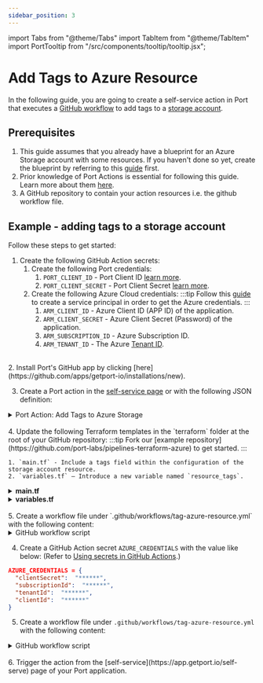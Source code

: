 ```yaml
---
sidebar_position: 3
---
```

import Tabs from "@theme/Tabs"
import TabItem from "@theme/TabItem"
import PortTooltip from "/src/components/tooltip/tooltip.jsx";

# Add Tags to Azure Resource

In the following guide, you are going to create a self-service action in Port that executes a [GitHub workflow](/create-self-service-experiences/setup-backend/github-workflow/github-workflow.md) to add tags to a [storage account](https://learn.microsoft.com/en-us/azure/storage/common/storage-account-overview).

## Prerequisites
1. This guide assumes that you already have a blueprint for an Azure Storage account with some resources. If you haven't done so yet, create the blueprint by referring to this [guide](/create-self-service-experiences/setup-backend/github-workflow/examples/create-azure-resource.md) first.
2. Prior knowledge of Port Actions is essential for following this guide. Learn more about them [here](/create-self-service-experiences/setup-ui-for-action/).
3. A GitHub repository to contain your action resources i.e. the github workflow file.


## Example - adding tags to a storage account

Follow these steps to get started:

1. Create the following GitHub Action secrets:
    1. Create the following Port credentials:
        1. `PORT_CLIENT_ID` - Port Client ID [learn more](/build-your-software-catalog/sync-data-to-catalog/api/#get-api-token).
        2. `PORT_CLIENT_SECRET` - Port Client Secret [learn more](/build-your-software-catalog/sync-data-to-catalog/api/#get-api-token).
    2. Create the following Azure Cloud credentials:
        :::tip
        Follow this [guide](https://learn.microsoft.com/en-us/azure/developer/terraform/get-started-cloud-shell-bash?tabs=bash#create-a-service-principal) to create a service principal in order to get the Azure credentials.
        :::
        1. `ARM_CLIENT_ID` - Azure Client ID (APP ID) of the application.
        2. `ARM_CLIENT_SECRET` - Azure Client Secret (Password) of the application.
        3. `ARM_SUBSCRIPTION_ID` - Azure Subscription ID.
        4. `ARM_TENANT_ID` - The Azure [Tenant ID](https://learn.microsoft.com/en-us/azure/azure-portal/get-subscription-tenant-id).
<br />
2. Install Port's GitHub app by clicking [here](https://github.com/apps/getport-io/installations/new).
<br />

3. Create a Port action in the [self-service page](https://app.getport.io/self-serve) or with the following JSON definition:

<details>

  <summary>Port Action: Add Tags to Azure Storage</summary>
   :::tip
- `<GITHUB-ORG>` - your GitHub organization or user name.
- `<GITHUB-REPO-NAME>` - your GitHub repository name.
:::


```json showLineNumbers
{
  "identifier": "add_tags_to_azure_storage",
  "title": "Add Tags to Azure Storage",
  "icon": "Azure",
  "userInputs": {
    "properties": {
      "tags": {
        "title": "Tags",
        "type": "object"
      }
    },
    "required": [
      "tags"
    ],
    "order": []
  },
  "invocationMethod": {
   "type": "GITHUB",
    "org": "<GITHUB-ORG>",
    "repo": "<GITHUB-REPO-NAME>",
    "workflow": "tag-azure-resource.yml",
    "omitUserInputs": false,
    "omitPayload": false,
    "reportWorkflowStatus": true
  },
  "trigger": "DAY-2",
  "description": "Add tags to azure storage acount",
  "requiredApproval": false
}
```

</details>
<br />

<Tabs groupId="cicd-method" queryString="cicd-method">




<TabItem value="terraform" label="Terraform">
4. Update the following Terraform templates in the `terraform` folder at the root of your GitHub repository:
    :::tip
    Fork our [example repository](https://github.com/port-labs/pipelines-terraform-azure) to get started.
    :::

    1. `main.tf` - Include a tags field within the configuration of the storage account resource.
    2. `variables.tf` – Introduce a new variable named `resource_tags`.

<details>
  <summary><b>main.tf</b></summary>

```hcl showLineNumbers title="main.tf"
...

resource "azurerm_storage_account" "storage_account" {
    name                = var.storage_account_name
    resource_group_name = var.resource_group_name

    location                 = var.location
    account_tier             = "Standard"
    account_replication_type = "LRS"
    account_kind             = "StorageV2"
    // highlight-start
    tags                     = var.resource_tags
    // highlight-end
}

...
```

</details>

<details>
  
  <summary><b>variables.tf</b></summary>

```hcl showLineNumbers title="variables.tf"
// ...
variable "resource_tags" {
  type = map(string)
  default = {
    Environment = "Production"
  }
}
// ...
```

</details>

<br />
5. Create a workflow file under `.github/workflows/tag-azure-resource.yml` with the following content:

<details>

<summary>GitHub workflow script</summary>
  :::note
  Replace the following variables for the `terraform init` step: 
  1. `RESOURCE_GROUP_NAME` with a resource group from your Azure account. Check this [guide](https://learn.microsoft.com/en-us/azure/azure-resource-manager/management/manage-resource-groups-portal) to find your resource groups. 
  2. `STORAGE_ACCOUNT_NAME`: The storage account containing.
  3. `TF_STATE_CONTAINER`: The name of the container used for storing the Terraform state files.
  4. `TF_STATE_KEY`: Indicate the key that uniquely identifies the configuration file.
  :::

```yaml showLineNumbers title="tag-azure-resource.yml"
name: "Tag Azure Resource"

on: 
  workflow_dispatch:
    inputs:
      tags:
        required: true
        type: string
      port_payload:
        required: true
        description:
            Port's payload, including details for who triggered the action and
            general context (blueprint, run id, etc...)
        type: string

env: 
  TF_LOG: INFO
  TF_INPUT: false

jobs:
  terraform:
    name: "Add Tags to Azure Resource"
    runs-on: ubuntu-latest
    defaults:
      run:
        shell: bash
        # We keep Terraform files in the terraform directory.
        working-directory: ./terraform
        # working-directory: ./


    steps:
      - name: Checkout the repository to the runner
        uses: actions/checkout@v2

      - name: Setup Terraform with specified version on the runner
        uses: hashicorp/setup-terraform@v2
        with:
          terraform_version: 1.6.0
      
      - name: Terraform init
        id: init
        # run: terraform init 
        env:
          ARM_CLIENT_ID: ${{ secrets.ARM_CLIENT_ID }}
          ARM_CLIENT_SECRET: ${{ secrets.ARM_CLIENT_SECRET }}
          ARM_TENANT_ID: ${{ secrets.ARM_TENANT_ID }}
          ARM_SUBSCRIPTION_ID: ${{ secrets.ARM_SUBSCRIPTION_ID }}
          // highlight-start
          RESOURCE_GROUP_NAME: YourResourceGroup
          STORAGE_ACCOUNT_NAME: YourStorageAccount
          TF_STATE_CONTAINER: tfstate
          TF_STATE_KEY: terraform.tfstate
          // highlight-end
        run: |
          terraform init \
            -backend-config="resource_group_name=$RESOURCE_GROUP_NAME" \
            -backend-config="storage_account_name=$STORAGE_ACCOUNT_NAME" \
            -backend-config="container_name=$TF_STATE_CONTAINER" \
            -backend-config="key=$TF_STATE_KEY" \
            -input=false

      - name: Terraform format
        id: fmt
        run: terraform fmt -check
      
      - name: Terraform validate
        id: validate
        run: terraform validate

      - name: Run Terraform Plan and Apply (Azure)
        id: plan-azure
        env: 
            ARM_CLIENT_ID: ${{ secrets.ARM_CLIENT_ID }}
            ARM_CLIENT_SECRET: ${{ secrets.ARM_CLIENT_SECRET }}
            ARM_TENANT_ID: ${{ secrets.ARM_TENANT_ID }}
            ARM_SUBSCRIPTION_ID: ${{ secrets.ARM_SUBSCRIPTION_ID }}
            TF_VAR_port_client_id: ${{ secrets.PORT_CLIENT_ID }}
            TF_VAR_port_client_secret: ${{ secrets.PORT_CLIENT_SECRET }}
            TF_VAR_port_run_id: ${{fromJson(inputs.port_payload).context.runId}}
            TF_VAR_storage_account_name: ${{fromJson(inputs.port_payload).context.entity}}
            TF_VAR_resource_tags: ${{ github.event.inputs.tags }}
        run: |
          terraform plan \
            -input=false \
            -out=tfazure-${GITHUB_RUN_NUMBER}.tfplan

          terraform apply -auto-approve -input=false tfazure-${GITHUB_RUN_NUMBER}.tfplan

      - name: Terraform Azure Status
        if: steps.plan-azure.outcome == 'failure'
        run: exit 1

      - name: Create a log message
        uses: port-labs/port-github-action@v1
        with:
          clientId: ${{ secrets.PORT_CLIENT_ID }}
          clientSecret: ${{ secrets.PORT_CLIENT_SECRET }}
          baseUrl: https://api.getport.io
          operation: PATCH_RUN
          runId: ${{fromJson(inputs.port_payload).context.runId}}
          logMessage: Added tags to ${{fromJson(inputs.port_payload).context.entity}}


```

</details>
</TabItem>

<TabItem value="azurecli" label="Azure CLI">

4. Create a GitHub Action secret `AZURE_CREDENTIALS` with the value like below: (Refer to [Using secrets in GitHub Actions](https://github.com/Azure/login?tab=readme-ov-file#login-with-a-service-principal-secret:~:text=below%3A%20(Refer%20to-,Using%20secrets%20in%20GitHub%20Actions,-.)).)

```json
AZURE_CREDENTIALS = {
  "clientSecret":  "******",
  "subscriptionId":  "******",
  "tenantId":  "******",
  "clientId":  "******"
}
```

5. Create a workflow file under `.github/workflows/tag-azure-resource.yml` with the following content:

<details>

<summary>GitHub workflow script</summary>
  :::note
  Replace the `RESOURCE_GROUP_NAME` with a resource group from your Azure account. Check this [guide](https://learn.microsoft.com/en-us/azure/azure-resource-manager/management/manage-resource-groups-portal) to find your resource groups. 
  :::

```yaml showLineNumbers title="tag-azure-resource.yml"
name: "Tag Azure Resource CLI"

on: 
  workflow_dispatch:
    inputs:
      tags:
        required: true
        type: string
      port_payload:
        required: true
        description:
            Port's payload, including details for who triggered the action and
            general context (blueprint, run id, etc...)
        type: string


jobs:
    build-and-deploy:
      runs-on: ubuntu-latest
      steps:
  
      - name: Install jq
        run: sudo apt-get install jq -y
  
      - uses: azure/login@v1
        with:
          creds: ${{ secrets.AZURE_CREDENTIALS }}
  
      - name: Azure CLI script
        uses: azure/CLI@v1
        env: 
        // highlight-start
          RESOURCE_GROUP: YourResourceGroup
        // highlight-end
          STORAGE_NAME: ${{ fromJson(inputs.port_payload).context.entity }}
          TAGS: ${{ github.event.inputs.tags }}
        with:
          azcliversion: latest
          inlineScript: |
            az account show
            resource=$(az resource show -g ${RESOURCE_GROUP} -n ${STORAGE_NAME} --resource-type Microsoft.Storage/storageAccounts --query "id" --output tsv)
            tags=$(echo ${TAGS} | jq -r 'to_entries|map("\(.key)=\(.value|tojson)")|join(" ")')
            az tag create --resource-id $resource --tags $tags

```
</details>

</TabItem>

</Tabs>
<br />
6. Trigger the action from the [self-service](https://app.getport.io/self-serve) page of your Port application.
